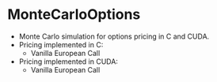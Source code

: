# MonteCarloOptions
- Monte Carlo simulation for options pricing in C and CUDA.
- Pricing implemented in C:
  - Vanilla European Call
- Pricing implemented in CUDA:
  - Vanilla European Call  
